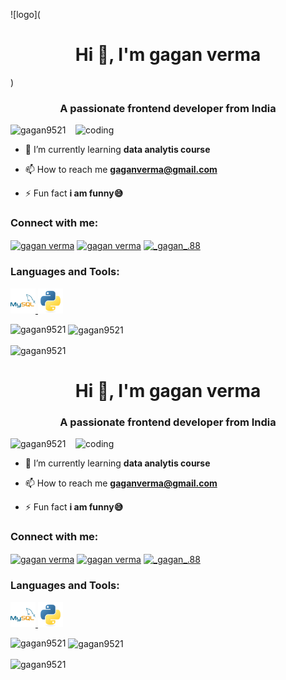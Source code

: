 ![logo](<h1 align="center">Hi 👋, I'm gagan verma</h1>)
<h3 align="center">A passionate frontend developer from India</h3>
<img align="right" alt="coding" width="400" src="https://encrypted-tbn0.gstatic.com/images?q=tbn:ANd9GcSRXCNPbRCeMO1xoSfGhZNiu5TSKMNpYk1ldajDhcc7LYHECR2i4pVpEGDHoKoLTOHn5fg&usqp=CAU
<p align="left"> <img src="https://komarev.com/ghpvc/?username=gagan9521&label=Profile%20views&color=0e75b6&style=flat" alt="gagan9521" /> </p>

- 🌱 I’m currently learning **data analytis course**

- 📫 How to reach me **gaganverma@gmail.com**

- ⚡ Fun fact **i am funny😅**

<h3 align="left">Connect with me:</h3>
<p align="left">
<a href="https://linkedin.com/in/gagan verma" target="blank"><img align="center" src="https://raw.githubusercontent.com/rahuldkjain/github-profile-readme-generator/master/src/images/icons/Social/linked-in-alt.svg" alt="gagan verma" height="30" width="40" /></a>
<a href="https://fb.com/gagan verma" target="blank"><img align="center" src="https://raw.githubusercontent.com/rahuldkjain/github-profile-readme-generator/master/src/images/icons/Social/facebook.svg" alt="gagan verma" height="30" width="40" /></a>
<a href="https://instagram.com/_gagan_.88" target="blank"><img align="center" src="https://raw.githubusercontent.com/rahuldkjain/github-profile-readme-generator/master/src/images/icons/Social/instagram.svg" alt="_gagan_.88" height="30" width="40" /></a>
</p>

<h3 align="left">Languages and Tools:</h3>
<p align="left"> <a href="https://www.mysql.com/" target="_blank" rel="noreferrer"> <img src="https://raw.githubusercontent.com/devicons/devicon/master/icons/mysql/mysql-original-wordmark.svg" alt="mysql" width="40" height="40"/> </a> <a href="https://www.python.org" target="_blank" rel="noreferrer"> <img src="https://raw.githubusercontent.com/devicons/devicon/master/icons/python/python-original.svg" alt="python" width="40" height="40"/> </a> </p>

<p><img align="left" src="https://github-readme-stats.vercel.app/api/top-langs?username=gagan9521&show_icons=true&locale=en&layout=compact" alt="gagan9521" /></p>

<p>&nbsp;<img align="center" src="https://github-readme-stats.vercel.app/api?username=gagan9521&show_icons=true&locale=en" alt="gagan9521" /></p>

<p><img align="center" src="https://github-readme-streak-stats.herokuapp.com/?user=gagan9521&" alt="gagan9521" /></p>

<h1 align="center">Hi 👋, I'm gagan verma</h1>
<h3 align="center">A passionate frontend developer from India</h3>
<img align="right" alt="coding" width="400" src="https://encrypted-tbn0.gstatic.com/images?q=tbn:ANd9GcSRXCNPbRCeMO1xoSfGhZNiu5TSKMNpYk1ldajDhcc7LYHECR2i4pVpEGDHoKoLTOHn5fg&usqp=CAU
<p align="left"> <img src="https://komarev.com/ghpvc/?username=gagan9521&label=Profile%20views&color=0e75b6&style=flat" alt="gagan9521" /> </p>

- 🌱 I’m currently learning **data analytis course**

- 📫 How to reach me **gaganverma@gmail.com**

- ⚡ Fun fact **i am funny😅**

<h3 align="left">Connect with me:</h3>
<p align="left">
<a href="https://linkedin.com/in/gagan verma" target="blank"><img align="center" src="https://raw.githubusercontent.com/rahuldkjain/github-profile-readme-generator/master/src/images/icons/Social/linked-in-alt.svg" alt="gagan verma" height="30" width="40" /></a>
<a href="https://fb.com/gagan verma" target="blank"><img align="center" src="https://raw.githubusercontent.com/rahuldkjain/github-profile-readme-generator/master/src/images/icons/Social/facebook.svg" alt="gagan verma" height="30" width="40" /></a>
<a href="https://instagram.com/_gagan_.88" target="blank"><img align="center" src="https://raw.githubusercontent.com/rahuldkjain/github-profile-readme-generator/master/src/images/icons/Social/instagram.svg" alt="_gagan_.88" height="30" width="40" /></a>
</p>

<h3 align="left">Languages and Tools:</h3>
<p align="left"> <a href="https://www.mysql.com/" target="_blank" rel="noreferrer"> <img src="https://raw.githubusercontent.com/devicons/devicon/master/icons/mysql/mysql-original-wordmark.svg" alt="mysql" width="40" height="40"/> </a> <a href="https://www.python.org" target="_blank" rel="noreferrer"> <img src="https://raw.githubusercontent.com/devicons/devicon/master/icons/python/python-original.svg" alt="python" width="40" height="40"/> </a> </p>

<p><img align="left" src="https://github-readme-stats.vercel.app/api/top-langs?username=gagan9521&show_icons=true&locale=en&layout=compact" alt="gagan9521" /></p>

<p>&nbsp;<img align="center" src="https://github-readme-stats.vercel.app/api?username=gagan9521&show_icons=true&locale=en" alt="gagan9521" /></p>

<p><img align="center" src="https://github-readme-streak-stats.herokuapp.com/?user=gagan9521&" alt="gagan9521" /></p>

